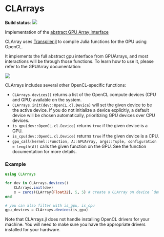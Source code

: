 # CLArrays



**Build status**: [![][gitlab-img]][gitlab-url]

[gitlab-img]: https://gitlab.com/JuliaGPU/CLArrays.jl/badges/master/pipeline.svg
[gitlab-url]: https://gitlab.com/JuliaGPU/CLArrays.jl/pipelines


Implementation of the [abstract GPU Array Interface](https://github.com/JuliaGPU/GPUArrays.jl)

CLArray uses [Transpiler.jl](https://github.com/SimonDanisch/Transpiler.jl) to compile Julia functions for the GPU using OpenCL.

It implements the full abstract gpu interface from GPUArrays, and most interactions will be through those functions.
To learn how to use it, please refer to the GPUArray documentation:

[![](https://img.shields.io/badge/docs-latest-blue.svg)](https://JuliaGPU.github.io/GPUArrays.jl/latest)

CLArrays includes several other OpenCL-specific functions:

* `CLArrays.devices()` returns a list of the OpenCL compute devices (CPU and GPU) available on the system.
* `CLArrays.init(dev::OpenCL.cl.Device)` will set the given device to be the active device. If you do not initialize a device explicitly, a default device will be chosen automatically, prioritizing GPU devices over CPU devices.
* `is_gpu(dev::OpenCL.cl.Device)` returns `true` if the given device is a GPU.
* `is_cpu(dev::OpenCL.cl.Device)` returns `true` if the given device is a CPU.
* `gpu_call(kernel::Function, A::GPUArray, args::Tuple, configuration = length(A))` calls the given function on the GPU. See the function documentation for more details.

### Example

```Julia
using CLArrays

for dev in CLArrays.devices()
    CLArrays.init(dev)
    x = zeros(CLArray{Float32}, 5, 5) # create a CLArray on device `dev`
end

# you can also filter with is_gpu, is_cpu
gpu_devices = CLArrays.devices(is_gpu)
```

Note that CLArrays.jl does not handle installing OpenCL drivers for your machine. You will need to make sure you have the appropriate drivers installed for your hardware.
